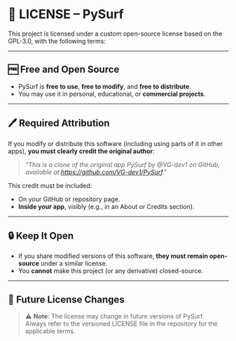 # 📄 LICENSE – PySurf

This project is licensed under a custom open-source license based on the GPL-3.0, with the following terms:

---

## 🆓 Free and Open Source

- PySurf is **free to use**, **free to modify**, and **free to distribute**.
- You may use it in personal, educational, or **commercial projects**.

---

## 🖊️ Required Attribution

If you modify or distribute this software (including using parts of it in other apps), **you must clearly credit the original author**:

> _"This is a clone of the original app PySurf by @VG-dev1 on GitHub, available at https://github.com/VG-dev1/PySurf."_

This credit must be included:
- On your GitHub or repository page.
- **Inside your app**, visibly (e.g., in an About or Credits section).

---

## 🔒 Keep It Open

- If you share modified versions of this software, **they must remain open-source** under a similar license.
- You **cannot** make this project (or any derivative) closed-source.

---

## 🔄 Future License Changes

> ⚠️ **Note**: The license may change in future versions of PySurf.  
> Always refer to the versioned LICENSE file in the repository for the applicable terms.
